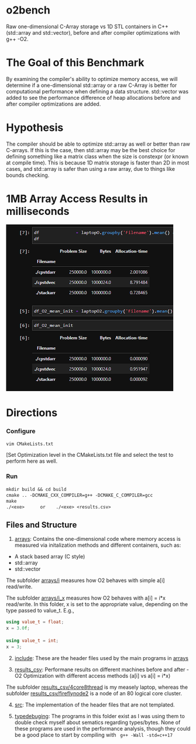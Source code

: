 # o2bench
Raw one-dimensional C-Array storage vs 1D STL containers in C++ (std::array and std::vector), before and after compiler optimizations with g++ -O2. 

# The Goal of this Benchmark 
By examining the compiler's ability to optimize memory access, we will determine if a one-dimensional std::array or a raw C-Array is better for computational performance when defining a data structure. std::vector was added to see the performance difference of heap allocations before and after compiler optimizations are added. 

# Hypothesis 
The compiler should be able to optimize std::array as well or better than raw C-arrays. If this is the case, then std::array may be the best choice for defining something like a matrix class when the size is constexpr (or known at compile time). This is because 1D matrix storage is faster than 2D in most cases, and std::array is safer than using a raw array, due to things like bounds checking.  

# 1MB Array Access Results in milliseconds

<img src = "https://github.com/tommygorham/o2bench/blob/main/arrays/results_csv/quickview.png" />

# Directions 

### Configure

```
vim CMakeLists.txt 
```
[Set Optimization level in the CMakeLists.txt file and select the test to perform here as well. 

### Run 

```
mkdir build && cd build 
cmake .. -DCMAKE_CXX_COMPILER=g++ -DCMAKE_C_COMPILER=gcc 
make 
./<exe>      or    ./<exe> <results.csv> 
```

## Files and Structure

1. [arrays](https://github.com/tommygorham/o2bench/tree/main/arrays): Contains the one-dimensional code where memory access is measured via initalization methods and different containers, such as: 

* A stack based array (C style) 
* std::array
* std::vector

The subfolder [arrays/i](https://github.com/tommygorham/o2bench/tree/main/arrays/i) measures how O2 behaves with simple a[i] read/write. 

The subfolder [arrays/i_x](https://github.com/tommygorham/o2bench/tree/main/arrays/i_x) measures how O2 behaves with a[i] = i*x read/write. 
In this folder, x is set to the appropriate value, depending on the type passed to value_t. 
E.g., 

```CPP 
using value_t = float; 
x = 3.0f;

using value_t = int; 
x = 3; 
```

2. [include](https://github.com/tommygorham/o2bench/tree/main/include): These are the header files used by the main programs in [arrays](https://github.com/tommygorham/o2bench/tree/main/arrays)

3. [results_csv](https://github.com/tommygorham/o2bench/tree/main/results_csv): Performane results on different machines before and after -O2 Optimization with different access methods (a[i] vs a[i] = i*x) 

The subfolder [results_csv/4core8thread](https://github.com/tommygorham/o2bench/tree/main/results_csv/4core8thread) is my measely laptop, whereas the subfolder [results_csv/fireflynode2](https://github.com/tommygorham/o2bench/tree/main/results_csv/fireflynode2) is a node of an 80 logical core cluster. 

4. [src](https://github.com/tommygorham/o2bench/tree/main/src):  The implementation of the header files that are not templated. 

5. [typedebuging](https://github.com/tommygorham/o2bench/tree/main/typedebugging): The programs in this folder exist as I was using them to double check myself  about sematics regarding types/bytes. None of these programs are used in the performance analysis, though they could be a good place to start by compiling with 
         ``` 
         g++ -Wall -std=c++17 
         ```

